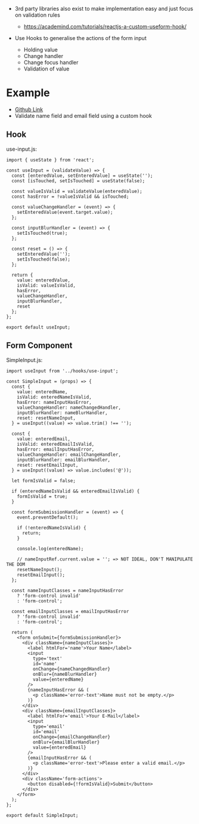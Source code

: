 - 3rd party libraries also exist to make implementation easy and just focus on validation rules
	- https://academind.com/tutorials/reactjs-a-custom-useform-hook/

- Use Hooks to generalise the actions of the form input
	- Holding value
	- Change handler
	- Change focus handler
	- Validation of value

# Example

- [Github Link](https://github.com/paul7dxb/react-udemy-course/tree/master/react-forms-input-handling)
- Validate name field and email field using a custom hook

## Hook

use-input.js:
```JS
import { useState } from 'react';

const useInput = (validateValue) => {
  const [enteredValue, setEnteredValue] = useState('');
  const [isTouched, setIsTouched] = useState(false);

  const valueIsValid = validateValue(enteredValue);
  const hasError = !valueIsValid && isTouched;

  const valueChangeHandler = (event) => {
    setEnteredValue(event.target.value);
  };

  const inputBlurHandler = (event) => {
    setIsTouched(true);
  };

  const reset = () => {
    setEnteredValue('');
    setIsTouched(false);
  };

  return {
    value: enteredValue,
    isValid: valueIsValid,
    hasError,
    valueChangeHandler,
    inputBlurHandler,
    reset
  };
};

export default useInput;

```

## Form Component

SimpleInput.js:
```JSX
import useInput from '../hooks/use-input';

const SimpleInput = (props) => {
  const {
    value: enteredName,
    isValid: enteredNameIsValid,
    hasError: nameInputHasError,
    valueChangeHandler: nameChangedHandler,
    inputBlurHandler: nameBlurHandler,
    reset: resetNameInput,
  } = useInput((value) => value.trim() !== '');

  const {
    value: enteredEmail,
    isValid: enteredEmailIsValid,
    hasError: emailInputHasError,
    valueChangeHandler: emailChangeHandler,
    inputBlurHandler: emailBlurHandler,
    reset: resetEmailInput,
  } = useInput((value) => value.includes('@'));

  let formIsValid = false;

  if (enteredNameIsValid && enteredEmailIsValid) {
    formIsValid = true;
  }

  const formSubmissionHandler = (event) => {
    event.preventDefault();

    if (!enteredNameIsValid) {
      return;
    }

    console.log(enteredName);

    // nameInputRef.current.value = ''; => NOT IDEAL, DON'T MANIPULATE THE DOM
    resetNameInput();
    resetEmailInput();
  };

  const nameInputClasses = nameInputHasError
    ? 'form-control invalid'
    : 'form-control';

  const emailInputClasses = emailInputHasError
    ? 'form-control invalid'
    : 'form-control';

  return (
    <form onSubmit={formSubmissionHandler}>
      <div className={nameInputClasses}>
        <label htmlFor='name'>Your Name</label>
        <input
          type='text'
          id='name'
          onChange={nameChangedHandler}
          onBlur={nameBlurHandler}
          value={enteredName}
        />
        {nameInputHasError && (
          <p className='error-text'>Name must not be empty.</p>
        )}
      </div>
      <div className={emailInputClasses}>
        <label htmlFor='email'>Your E-Mail</label>
        <input
          type='email'
          id='email'
          onChange={emailChangeHandler}
          onBlur={emailBlurHandler}
          value={enteredEmail}
        />
        {emailInputHasError && (
          <p className='error-text'>Please enter a valid email.</p>
        )}
      </div>
      <div className='form-actions'>
        <button disabled={!formIsValid}>Submit</button>
      </div>
    </form>
  );
};

export default SimpleInput;

```